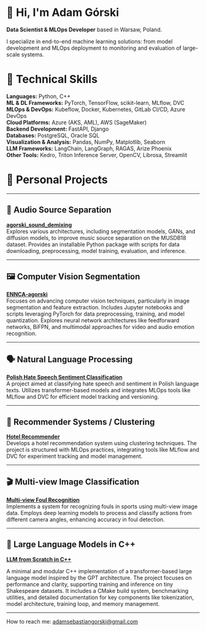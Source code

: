 # 👋 Hi, I'm Adam Górski

**Data Scientist & MLOps Developer** based in Warsaw, Poland.  

I specialize in end-to-end machine learning solutions: from model development and MLOps deployment to monitoring and evaluation of large-scale systems.

# 🔧 Technical Skills

**Languages:** Python, C++  
**ML & DL Frameworks:** PyTorch, TensorFlow, scikit-learn, MLflow, DVC  
**MLOps & DevOps:** Kubeflow, Docker, Kubernetes, GitLab CI/CD, Azure DevOps  
**Cloud Platforms:** Azure (AKS, AML), AWS (SageMaker)  
**Backend Development:** FastAPI, Django  
**Databases:** PostgreSQL, Oracle SQL  
**Visualization & Analysis:** Pandas, NumPy, Matplotlib, Seaborn  
**LLM Frameworks:** LangChain, LangGraph, RAGAS, Arize Phoenix  
**Other Tools:** Kedro, Triton Inference Server, OpenCV, Librosa, Streamlit


#  🧠 Personal Projects
---

## 🎵 Audio Source Separation

**[agorski_sound_demixing](https://github.com/a-s-gorski/agorski_sound_demixing)**  
Explores various architectures, including segmentation models, GANs, and diffusion models, to improve music source separation on the MUSDB18 dataset. Provides an installable Python package with scripts for data downloading, preprocessing, model training, evaluation, and inference.

---

## 🖼️ Computer Vision Segmentation

**[ENNCA-agorski](https://github.com/a-s-gorski/ENNCA-agorski)**  
Focuses on advancing computer vision techniques, particularly in image segmentation and feature extraction. Includes Jupyter notebooks and scripts leveraging PyTorch for data preprocessing, training, and model quantization. Explores neural network architectures like feedforward networks, BiFPN, and multimodal approaches for video and audio emotion recognition.

---

## 🗣️ Natural Language Processing

**[Polish Hate Speech Sentiment Classification](https://dagshub.com/a-s-gorski/polish-hatespeech-sentiment-classification)**  
A project aimed at classifying hate speech and sentiment in Polish language texts. Utilizes transformer-based models and integrates MLOps tools like MLflow and DVC for efficient model tracking and versioning.

---

## 🏨 Recommender Systems / Clustering

**[Hotel Recommender](https://dagshub.com/a-s-gorski/agorski-hotel-recommender)**  
Develops a hotel recommendation system using clustering techniques. The project is structured with MLOps practices, integrating tools like MLflow and DVC for experiment tracking and model management.

---

## 🎬 Multi-view Image Classification

**[Multi-view Foul Recognition](https://github.com/milosz-l/multi-view-foul-recognition)**  
Implements a system for recognizing fouls in sports using multi-view image data. Employs deep learning models to process and classify actions from different camera angles, enhancing accuracy in foul detection.

---

## 🧱 Large Language Models in C++

**[LLM from Scratch in C++](https://github.com/a-s-gorski/llm-from-scratch-cpp)**

A minimal and modular C++ implementation of a transformer-based large language model inspired by the GPT architecture. The project focuses on performance and clarity, supporting training and inference on tiny Shakespeare datasets. It includes a CMake build system, benchmarking utilities, and detailed documentation for key components like tokenization, model architecture, training loop, and memory management.

---

How to reach me: adamsebastiangorski@gmail.com

